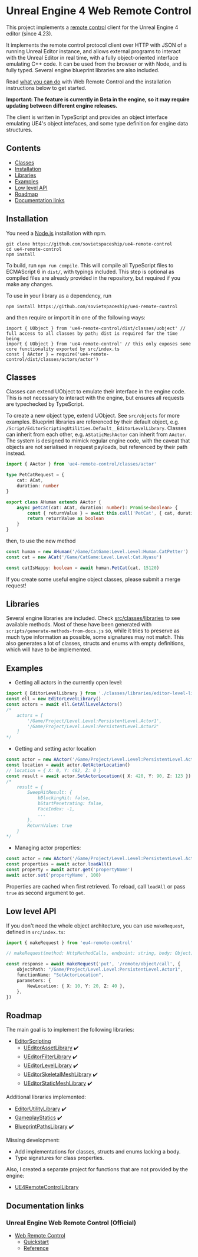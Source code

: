 # Unreal Engine 4 Web Remote Control

This project implements a [remote control](https://docs.unrealengine.com/en-US/Engine/Editor/ScriptingAndAutomation/WebControl/index.html)
client for the Unreal Engine 4 editor (since 4.23).

It implements the remote control protocol client over HTTP with JSON of a running Unreal Editor instance, and allows external programs to
interact with the Unreal Editor in real time, with a fully object-oriented interface emulating C++ code.
It can be used from the browser or with Node, and is fully typed. Several engine blueprint libraries are also included.

Read [what you can do](https://docs.unrealengine.com/en-US/Engine/Editor/ScriptingAndAutomation/WebControl/index.html)
with Web Remote Control and the installation instructions below to get started.

__Important: The feature is currently in Beta in the engine, so it may require updating between different engine releases.__

The client is written in TypeScript and provides an object interface emulating UE4's object intefaces, and some
type definition for engine data structures.

## Contents

* [Classes](#classes)
* [Installation](#installation)
* [Libraries](#libraries)
* [Examples](#examples)
* [Low level API](#low-level-api)
* [Roadmap](#roadmap)
* [Documentation links](#documentation-links)

## Installation

You need a [Node.js](https://nodejs.org) installation with npm.

```
git clone https://github.com/sovietspaceship/ue4-remote-control
cd ue4-remote-control
npm install
```

To build, run `npm run compile`. This will compile all TypeScript files to ECMAScript 6
in `dist/`, with typings included. This step is optional as compiled files are already provided
in the repository, but required if you make any changes.

To use in your library as a dependency, run

```
npm install https://github.com/sovietspaceship/ue4-remote-control
```

and then require or import it in one of the following ways:

```
import { UObject } from 'ue4-remote-control/dist/classes/uobject' // full access to all classes by path; dist is required for the time being
import { UObject } from 'ue4-remote-control' // this only exposes some core functionality exported by src/index.ts
const { AActor } = require('ue4-remote-control/dist/classes/actors/actor')
```

## Classes

Classes can extend UObject to emulate their interface in the engine code. This is not necessary
to interact with the engine, but ensures all requests are typechecked by TypeScript.

To create a new object type, extend UObject. See `src/objects` for more examples.
Blueprint libraries are referenced by their default object, e.g. `/Script/EditorScriptingUtilities.Default__EditorLevelLibrary`.
Classes can inherit from each other, e.g. `AStaticMeshActor` can inherit from `AActor`. The system
is designed to mimick regular engine code, with the caveat that objects are not serialised in request payloads,
but referenced by their path instead.

```typescript
import { AActor } from 'ue4-remote-control/classes/actor'

type PetCatRequest = {
    cat: ACat,
    duration: number
}

export class AHuman extends AActor {
    async petCat(cat: ACat, duration: number): Promise<boolean> {
        const { returnValue } = await this.call('PetCat', { cat, duration } as PetCatRequest)
        return returnValue as boolean
    }
}
```

then, to use the new method

```typescript
const human = new AHuman('/Game/CatGame:Level.Level:Human.CatPetter')
const cat = new ACat('/Game/CatGame:Level.Level:Cat.Nyasu')

const catIsHappy: boolean = await human.PetCat(cat, 15120)
```

If you create some useful engine object classes, please submit a merge request!

## Libraries

Several engine libraries are included. Check [src/classes/libraries](https://github.com/sovietspaceship/ue4-remote-control/tree/master/src/classes/libraries)
to see available methods. Most of these have been generated with `scripts/generate-methods-from-docs.js` so, while it tries to preserve
as much type information as possible, some signatures may not match. This also generates a lot of classes, structs and enums
with empty definitions, which will have to be implemented.

## Examples

* Getting all actors in the currently open level:
```typescript
import { EditorLevelLibrary } from './classes/libraries/editor-level-library'
const ell = new EditorLevelLibrary()
const actors = await ell.GetAllLevelActors()
/*
    actors = [
        '/Game/Project/Level.Level:PersistentLevel.Actor1',
        '/Game/Project/Level.Level:PersistentLevel.Actor2'
    ]
*/
```

* Getting and setting actor location
```typescript
const actor = new AActor('/Game/Project/Level.Level:PersistentLevel.Actor1')
const location = await actor.GetActorLocation()
// location = { X: 0, Y: 482, Z: 0 }
const result = await actor.SetActorLocation({ X: 420, Y: 90, Z: 123 })
/*
    result = {
        SweepHitResult: {
            bBlockingHit: false,
            bStartPenetrating: false,
            FaceIndex: -1,
            ...
        },
        ReturnValue: true
    }
*/
```

* Managing actor properties:
```typescript
const actor = new AActor('/Game/Project/Level.Level:PersistentLevel.Actor1')
const properties = await actor.loadAll()
const property = await actor.get('propertyName')
await actor.set('propertyName', 100)
```

Properties are cached when first retrieved. To reload, call `loadAll` or pass `true` as second argument to `get`.

## Low level API

If you don't need the whole object architecture, you can use `makeRequest`, defined in `src/index.ts`:

```typescript
import { makeRequest } from 'eu4-remote-control'

// makeRequest(method: HttpMethodCalls, endpoint: string, body: Object)

const response = await makeRequest('put', '/remote/object/call', {
    objectPath: "/Game/Project/Level.Level:PersistentLevel.Actor1",
    functionName: "SetActorLocation",
    parameters: {
        NewLocation: { X: 10, Y: 20, Z: 40 },
    },
})
```

## Roadmap

The main goal is to implement the following libraries:

* [EditorScripting](https://docs.unrealengine.com/en-US/API/Plugins/EditorScriptingUtilities/index.html)
    * [UEditorAssetLibrary](https://docs.unrealengine.com/en-US/API/Plugins/EditorScriptingUtilities/UEditorAssetLibrary/index.html) :heavy_check_mark:
    * [UEditorFilterLibrary](https://docs.unrealengine.com/en-US/API/Plugins/EditorScriptingUtilities/UEditorFilterLibrary/index.html) :heavy_check_mark:
    * [UEditorLevelLibrary](https://docs.unrealengine.com/en-US/API/Plugins/EditorScriptingUtilities/UEditorLevelLibrary/index.html) :heavy_check_mark:
    * [UEditorSkeletalMeshLibrary](https://docs.unrealengine.com/en-US/API/Plugins/EditorScriptingUtilities/UEditorSkeletalMeshLibrary/index.html) :heavy_check_mark:
    * [UEditorStaticMeshLibrary](https://docs.unrealengine.com/en-US/API/Plugins/EditorScriptingUtilities/UEditorStaticMeshLibrary/index.html) :heavy_check_mark:

Additional libraries implemented:

* [EditorUtilityLibrary](https://docs.unrealengine.com/en-US/API/Editor/Blutility/UEditorUtilityLibrary/index.html) :heavy_check_mark:
* [GameplayStatics](https://docs.unrealengine.com/en-US/API/Runtime/Engine/Kismet/UGameplayStatics/index.html) :heavy_check_mark:
* [BlueprintPathsLibrary](https://docs.unrealengine.com/en-US/API/Runtime/Engine/Kismet/UBlueprintPathsLibrary/index.html) :heavy_check_mark:

Missing development:

* Add implementations for classes, structs and enums lacking a body.
* Type signatures for class properties.

Also, I created a separate project for functions that are not provided by the engine:

* [UE4RemoteControlLibrary](https://github.com/sovietspaceship/UE4RemoteControlLibrary)

## Documentation links

### Unreal Engine Web Remote Control (Official)

* [Web Remote Control](https://docs.unrealengine.com/en-US/Engine/Editor/ScriptingAndAutomation/WebControl/index.html)
    * [Quickstart](https://docs.unrealengine.com/en-US/Engine/Editor/ScriptingAndAutomation/WebControl/QuickStart/index.html)
    * [Reference](https://docs.unrealengine.com/en-US/Engine/Editor/ScriptingAndAutomation/WebControl/Endpoints/index.html)
